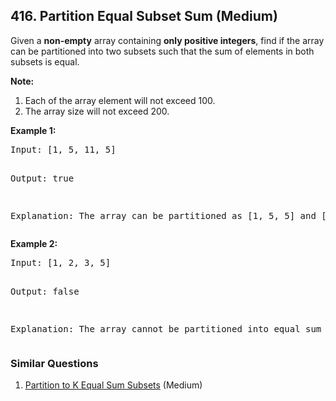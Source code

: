 <!--|This file generated by command(leetcode description); DO NOT EDIT.    |-->
<!--+----------------------------------------------------------------------+-->
<!--|@author    Openset <openset.wang@gmail.com>                           |-->
<!--|@link      https://github.com/openset                                 |-->
<!--|@home      https://github.com/openset/leetcode                        |-->
<!--+----------------------------------------------------------------------+-->

## 416. Partition Equal Subset Sum (Medium)

<p>Given a <b>non-empty</b> array containing <b>only positive integers</b>, find if the array can be partitioned into two subsets such that the sum of elements in both subsets is equal.
</p>

<p><b>Note:</b><br />
<ol>
<li>Each of the array element will not exceed 100.</li>
<li>The array size will not exceed 200.</li>
</ol>
</p>

<p><b>Example 1:</b>
<pre>
Input: [1, 5, 11, 5]

Output: true

Explanation: The array can be partitioned as [1, 5, 5] and [11].
</pre>
</p>

<p><b>Example 2:</b>
<pre>
Input: [1, 2, 3, 5]

Output: false

Explanation: The array cannot be partitioned into equal sum subsets.
</pre>
</p>

### Similar Questions
  1. [Partition to K Equal Sum Subsets](https://github.com/openset/leetcode/tree/master/solution/partition-to-k-equal-sum-subsets) (Medium)
